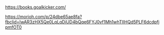 https://books.goalkicker.com/

https://morioh.com/p/24dbe65ae8fa?fbclid=IwAR3zHX5Qe0LqLqDiUD4bQqe6FYJ0vf1Mh1whTIIHQd5PLF6dcdpfjpmfOT0
